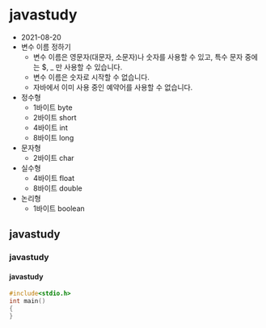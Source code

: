 # javastudy                
  - 2021-08-20 
  - 변수 이름 정하기
    - 변수 이름은 영문자(대문자, 소문자)나 숫자를 사용할 수 있고, 특수 문자 중에는 $, _ 만 사용할 수 있습니다.
    - 변수 이름은 숫자로 시작할 수 없습니다.
    - 자바에서 이미 사용 중인 예약어를 사용할 수 없습니다.
  - 정수형
    - 1바이트 byte
    - 2바이트 short
    - 4바이트 int
    - 8바이트 long
 - 문자형
    - 2바이트 char
 - 실수형
    - 4바이트 float
    - 8바이트 double
 - 논리형
    - 1바이트 boolean
## javastudy
### javastudy
#### javastudy
```c
#include<stdio.h>
int main()
{
}

```
